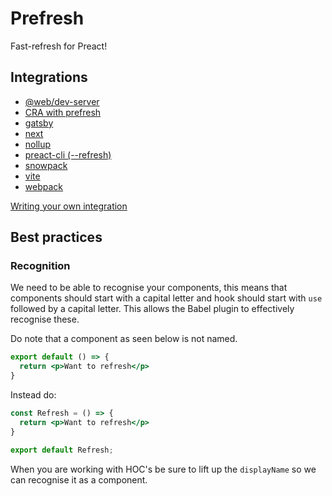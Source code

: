 # Prefresh

Fast-refresh for Preact!

## Integrations

- [@web/dev-server](https://github.com/JoviDeCroock/prefresh/tree/main/packages/es-dev-server)
- [CRA with prefresh](https://github.com/jeremy-coleman/prefresh-cra)
- [gatsby](https://www.gatsbyjs.org/packages/gatsby-plugin-preact/)
- [next](https://github.com/JoviDeCroock/prefresh/tree/main/packages/next)
- [nollup](https://github.com/JoviDeCroock/prefresh/tree/main/packages/nollup)
- [preact-cli (--refresh)](https://github.com/preactjs/preact-cli#preact-watch)
- [snowpack](https://github.com/JoviDeCroock/prefresh/tree/main/packages/snowpack)
- [vite](https://github.com/JoviDeCroock/prefresh/tree/main/packages/vite)
- [webpack](https://github.com/JoviDeCroock/prefresh/tree/main/packages/webpack)

[Writing your own integration](https://dev.to/jovidecroock/prefresh-fast-refresh-for-preact-26kg)

## Best practices

### Recognition

We need to be able to recognise your components, this means that components should
start with a capital letter and hook should start with `use` followed by a capital letter.
This allows the Babel plugin to effectively recognise these.

Do note that a component as seen below is not named.

```jsx
export default () => {
  return <p>Want to refresh</p>
}
```

Instead do:

```jsx
const Refresh = () => {
  return <p>Want to refresh</p>
}

export default Refresh;
```

When you are working with HOC's be sure to lift up the `displayName` so we can
recognise it as a component.

